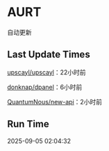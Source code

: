 # AURT

自动更新


## Last Update Times

[upscayl/upscayl](https://github.com/upscayl/upscayl)：22小时前

[donknap/dpanel](https://github.com/donknap/dpanel)：6小时前

[QuantumNous/new-api](https://github.com/QuantumNous/new-api)：2小时前


## Run Time
2025-09-05 02:04:32
